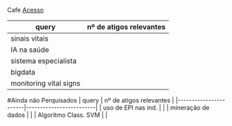 Cafe [Acesso](https://www-periodicos-capes-gov-br.ez120.periodicos.capes.gov.br/index.php/buscador-primo.html)

| query                 | nº de atigos relevantes |
|-----------------------|-------------------------|
| sinais vitais         |                         |
| IA na saúde           |                         |
| sistema especialista  |                         |
| bigdata               |                         |
| monitoring vital signs|                         |




#Ainda não Perquisados
| query                 | nº de atigos relevantes |
|-----------------------|-------------------------|
| uso de EPI nas ind.   |                         |
| mineração de dados    |                         |
| Algoritmo Class. SVM  |                         |

